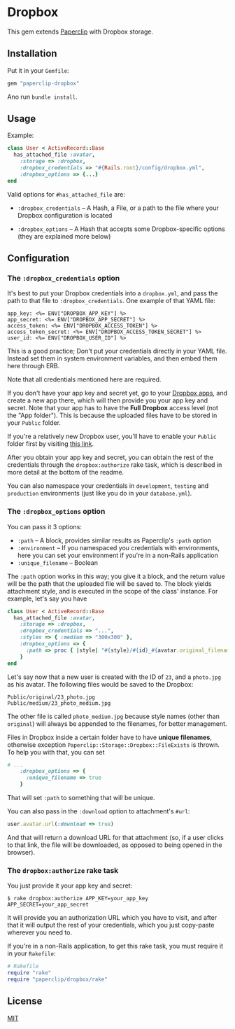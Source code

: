 # Dropbox

This gem extends [Paperclip](https://github.com/thoughtbot/paperclip) with Dropbox storage.

## Installation

Put it in your `Gemfile`:

```ruby
gem "paperclip-dropbox"
```

Ano run `bundle install`.

## Usage

Example:

```ruby
class User < ActiveRecord::Base
  has_attached_file :avatar,
    :storage => :dropbox,
    :dropbox_credentials => "#{Rails.root}/config/dropbox.yml",
    :dropbox_options => {...}
end
```

Valid options for `#has_attached_file` are:

- `:dropbox_credentials` – A Hash, a File, or a path to the file where your
  Dropbox configuration is located

- `:dropbox_options` – A Hash that accepts some Dropbox-specific options (they
  are explained more below)

## Configuration

### The `:dropbox_credentials` option

It's best to put your Dropbox credentials into a `dropbox.yml`, and pass the path to
that file to `:dropbox_credentials`. One example of that YAML file:

```erb
app_key: <%= ENV["DROPBOX_APP_KEY"] %>
app_secret: <%= ENV["DROPBOX_APP_SECRET"] %>
access_token: <%= ENV["DROPBOX_ACCESS_TOKEN"] %>
access_token_secret: <%= ENV["DROPBOX_ACCESS_TOKEN_SECRET"] %>
user_id: <%= ENV["DROPBOX_USER_ID"] %>
```

This is a good practice; Don't put your credentials directly in your YAML file.
Instead set them in system environment variables, and then embed them here through ERB.

Note that all credentials mentioned here are required.

If you don't have your app key and secret yet, go to your [Dropbox apps](https://www.dropbox.com/developers/apps),
and create a new app there, which will then provide you your app key and secret.
Note that your app has to have the **Full Dropbox** access level (not the "App folder").
This is because the uploaded files have to be stored in your `Public` folder.

If you're a relatively new Dropbox user, you'll have to enable your `Public` folder first by visiting
[this link](https://www.dropbox.com/enable_public_folder).

After you obtain your app key and secret, you can obtain the rest of the credentials
through the `dropbox:authorize` rake task, which is described in more detail at the bottom of the readme.

You can also namespace your credentials in `development`, `testing` and `production` environments
(just like you do in your `database.yml`).

### The `:dropbox_options` option

You can pass it 3 options:

- `:path` – A block, provides similar results as Paperclip's `:path` option
- `:environment` – If you namespaced you credentials with environments, here you
  can set your environment if you're in a non-Rails application
- `:unique_filename` – Boolean

The `:path` option works in this way; you give it a block, and the return value
will be the path that the uploaded file will be saved to. The block yields attachment style,
and is executed in the scope of the class' instance. For example, let's say you have

```ruby
class User < ActiveRecord::Base
  has_attached_file :avatar,
    :storage => :dropbox,
    :dropbox_credentials => "...",
    :styles => { :medium => "300x300" },
    :dropbox_options => {
      :path => proc { |style| "#{style}/#{id}_#{avatar.original_filename}"}
    }
end
```

Let's say now that a new user is created with the ID of `23`, and a `photo.jpg` as his
avatar. The following files would be saved to the Dropbox:

```
Public/original/23_photo.jpg
Public/medium/23_photo_medium.jpg
```

The other file is called `photo_medium.jpg` because style names (other than `original`)
will always be appended to the filenames, for better management.

Files in Dropbox inside a certain folder have to have **unique filenames**, otherwise exception
`Paperclip::Storage::Dropbox::FileExists` is thrown. To help you with that, you
can set

```ruby
# ...
    :dropbox_options => {
      :unique_filename => true
    }
```

That will set `:path` to something that will be unique.

You can also pass in the `:download` option to attachment's `#url`:

```ruby
user.avatar.url(:download => true)
```

And that will return a download URL for that attachment (so, if a user clicks to
that link, the file will be downloaded, as opposed to being opened in the browser).

### The `dropbox:authorize` rake task

You just provide it your app key and secret:

```
$ rake dropbox:authorize APP_KEY=your_app_key APP_SECRET=your_app_secret
```

It will provide you an authorization URL which you have to visit, and after that
it will output the rest of your credentials, which you just copy-paste wherever
you need to.

If you're in a non-Rails application, to get this rake task, you must require it in
your `Rakefile`:

```ruby
# Rakefile
require "rake"
require "paperclip/dropbox/rake"
```

## License

[MIT](https://github.com/janko-m/paperclip-dropbox/blob/master/LICENSE)
